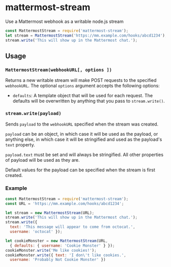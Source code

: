 # mattermost-stream

Use a Mattermost webhook as a writable node.js stream

```js
const MattermostStream = require('mattermost-stream');
let stream = MattermostStream('https://mm.example.com/hooks/abcd1234');
stream.write('This will show up in the Mattermost chat.');
```

## Usage

### `MattermostStream(webhookURL[, options ])`

Returns a new writable stream will make POST requests to the specified
`webhookURL`. The optional `options` argument accepts the following options:

* `defaults`: A template object that will be used for each request. The defaults
  will be overwritten by anything that you pass to `stream.write()`.

### `stream.write(payload)`

Sends `payload` to the `webhookURL` specified when the stream was created.

`payload` can be an object, in which case it will be used as the payload, or
anything else, in which case it will be stringified and used as the payload's
`text` property.

`payload.text` must be set and will always be stringified. All other properties
of payload will be used as they are.

Default values for the payload can be specified when the stream is first
created.

### Example

```js
const MattermostStream = require('mattermost-stream');
const URL = 'https://mm.example.com/hooks/abcd1234';

let stream = new MattermostStream(URL);
stream.write('This will show up in the Mattermost chat.');
stream.write({
  text: 'This message will appear to come from octocat.',
  username: 'octocat' });

let cookieMonster = new MattermostStream(URL,
  { defaults: { username: 'Cookie Monster' } });
cookieMonster.write('Me like cookies!');
cookieMonster.write({ text: 'I don\'t like cookies.',
  username: 'Probably Not Cookie Monster' })
```
